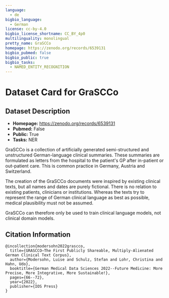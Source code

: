 ```yaml
---
language:
  - de
bigbio_language:
  - German
license: cc-by-4.0
bigbio_license_shortname: CC_BY_4p0
multilinguality: monolingual
pretty_name: GraSCCo
homepage: https://zenodo.org/records/6539131
bigbio_pubmed: false
bigbio_public: true
bigbio_tasks:
  - NAMED_ENTITY_RECOGNITION
---
```



# Dataset Card for GraSCCo

## Dataset Description

- **Homepage:** https://zenodo.org/records/6539131
- **Pubmed:** False
- **Public:** True
- **Tasks:** NER

GraSCCo  is a collection of artificially generated semi-structured and unstructured German-language clinical summaries. These summaries are formulated as letters from the hospital to the patient's GP after in-patient or out-patient care.
This is common practice in Germany, Austria and Switzerland.

The creation of the GraSCCo documents were inspired by existing clinical texts, but all names and dates are purely fictional.
There is no relation to existing patients, clinicians or institutions. Whereas the texts try to represent the range of German clinical language as best as possible, medical plausibility must not be assumed.

GraSCCo can therefore only be used to train clinical language models, not clinical domain models. 


## Citation Information

```
@incollection{modersohn2022grascco,
  title={GRASCCO—The First Publicly Shareable, Multiply-Alienated German Clinical Text Corpus},
  author={Modersohn, Luise and Schulz, Stefan and Lohr, Christina and Hahn, Udo},
  booktitle={German Medical Data Sciences 2022--Future Medicine: More Precise, More Integrative, More Sustainable!},
  pages={66--72},
  year={2022},
  publisher={IOS Press}
}
```
